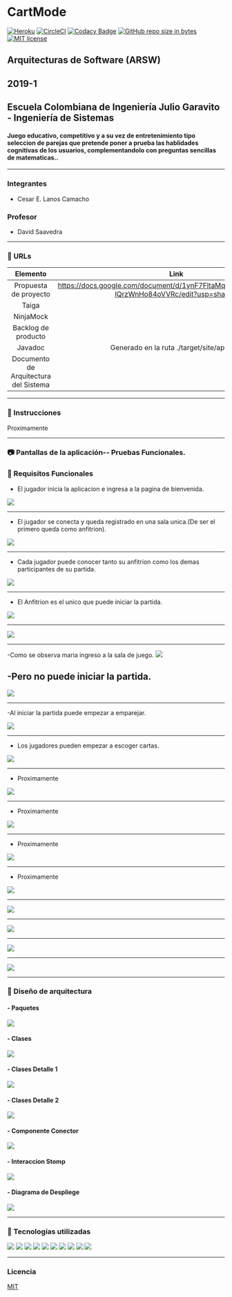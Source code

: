 # CartMode
[![Heroku](https://wmpics.pics/di-D9YP.png)](https://arswproyect.herokuapp.com)
[![CircleCI](https://proximamente/)](https://proximamente/)
[![Codacy Badge](https://proximamente/)](https://proximamente/)
[![GitHub repo size in bytes](https://img.shields.io/github/repo-size/badges/shields.svg)](https://github.com/Arsw2019-1/ProyectoARSW20191)
[![MIT license](https://img.shields.io/badge/License-MIT-lightgrey.svg)](https://lbesson.mit-license.org/)

## Arquitecturas de Software (ARSW)<br />
## 2019-1<br/>
## Escuela Colombiana de Ingeniería Julio Garavito - Ingeniería de Sistemas
#### Juego educativo, competitivo y a su vez de entretenimiento tipo seleccion de parejas que pretende poner a prueba las hablidades cognitivas de los usuarios, complementandolo con preguntas sencillas de matematicas..
---
### Integrantes
- Cesar E. Lanos Camacho
### Profesor
- David Saavedra
---
### :link: URLs
| Elemento | Link |
|:-------------------------------------:|:----------------------------------------------------------------------------------------------------:|
| Propuesta de proyecto | https://docs.google.com/document/d/1ynF7FltaMq4Is_eI6oozmRWI5bi-lQrzWnHo84oVVRc/edit?usp=sharing  |
| Taiga |  |
| NinjaMock |  |
| Backlog de producto |  |
| Javadoc | Generado en la ruta ./target/site/apidocs |
| Documento de Arquitectura del Sistema | |
---
### :book: Instrucciones
Proximamente

---

### :camera: Pantallas de la aplicación-- Pruebas Funcionales.

### :book: Requisitos Funcionales

- El jugador inicia la aplicacion e ingresa a la pagina de bienvenida.

![](img/1.png)

---

- El jugador se conecta y queda registrado en una sala unica.(De ser el primero queda como anfitrion).

![](img/2.png)

---

- Cada jugador puede conocer tanto su anfitrion como los demas participantes de su partida.

![](img/3.png)

---

- El Anfitrion es el unico que puede iniciar la partida.

![](img/4.png)

---
![](img/5.png)

---
-Como se observa maria ingreso a la sala de juego.
![](img/8.png)

-Pero no puede iniciar la partida.
---
![](img/9.png)

---

-Al iniciar la partida puede empezar a emparejar.

![](img/6.png)

---

- Los jugadores pueden empezar a escoger cartas.

![](img/7.png)

---

- Proximamente

![](img/)

---

- Proximamente

![](img/)

---

- Proximamente

![](img/)

---

- Proximamente

![](img/)

---


![](img/)

---
![](img/)

---
![](img/)

---
![](img/)


---

### :triangular_ruler: Diseño de arquitectura 
#### - Paquetes
![](img/)
#### - Clases
![](img/DiagramaClase1.1.png)
#### - Clases Detalle 1
![](img/DiagramaClases1.2.png)
#### - Clases Detalle 2
![](img/DiagramaClses1.3.png)
#### - Componente Conector
![](img/DiaComponenteConector.png)
#### - Interaccion Stomp
![](img/InteracionStomp.png)
#### - Diagrama de Despliege
![](img/DIagramaDespliegue.png)

---
### :wrench: Tecnologías utilizadas
[![](img/Java-Logo.png)](https://www.java.com/)
[![](img/html_css_js.png)](https://blog.hubspot.com/marketing/web-design-html-css-javascript)
[![](img/mavenLogo.jpg)](https://maven.apache.org/)
[![](img/axios.png)](https://github.com/axios/axios)
[![](img/Spring-Logo.png)](https://spring.io/)
[![](img/astahLogo.png)](http://astah.net/)
[![](img/cover-heroku.png)](https://www.heroku.com/)
[![](img/circleciLogo.png)](https://circleci.com/)
[![](img/codacyLogo.png)](https://www.codacy.com/)
[![](img/git-githubLogo.jpg)](https://github.com/)

---
### Licencia
[MIT]()
